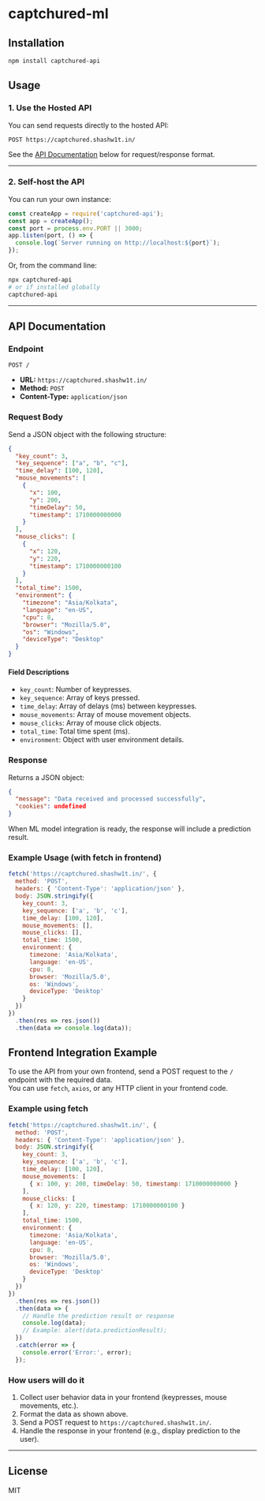 # captchured-ml

## Installation

```bash
npm install captchured-api
```

## Usage

### 1. Use the Hosted API

You can send requests directly to the hosted API:

```
POST https://captchured.shashw1t.in/
```

See the [API Documentation](#api-documentation) below for request/response format.

---

### 2. Self-host the API

You can run your own instance:

```js
const createApp = require('captchured-api');
const app = createApp();
const port = process.env.PORT || 3000;
app.listen(port, () => {
  console.log(`Server running on http://localhost:${port}`);
});
```

Or, from the command line:

```bash
npx captchured-api
# or if installed globally
captchured-api
```

---

## API Documentation

### Endpoint

```
POST /
```

- **URL:** `https://captchured.shashw1t.in/`
- **Method:** `POST`
- **Content-Type:** `application/json`

### Request Body

Send a JSON object with the following structure:

```json
{
  "key_count": 3,
  "key_sequence": ["a", "b", "c"],
  "time_delay": [100, 120],
  "mouse_movements": [
    {
      "x": 100,
      "y": 200,
      "timeDelay": 50,
      "timestamp": 1710000000000
    }
  ],
  "mouse_clicks": [
    {
      "x": 120,
      "y": 220,
      "timestamp": 1710000000100
    }
  ],
  "total_time": 1500,
  "environment": {
    "timezone": "Asia/Kolkata",
    "language": "en-US",
    "cpu": 8,
    "browser": "Mozilla/5.0",
    "os": "Windows",
    "deviceType": "Desktop"
  }
}
```

#### Field Descriptions

- `key_count`: Number of keypresses.
- `key_sequence`: Array of keys pressed.
- `time_delay`: Array of delays (ms) between keypresses.
- `mouse_movements`: Array of mouse movement objects.
- `mouse_clicks`: Array of mouse click objects.
- `total_time`: Total time spent (ms).
- `environment`: Object with user environment details.

### Response

Returns a JSON object:

```json
{
  "message": "Data received and processed successfully",
  "cookies": undefined
}
```

When ML model integration is ready, the response will include a prediction result.

### Example Usage (with fetch in frontend)

```js
fetch('https://captchured.shashw1t.in/', {
  method: 'POST',
  headers: { 'Content-Type': 'application/json' },
  body: JSON.stringify({
    key_count: 3,
    key_sequence: ['a', 'b', 'c'],
    time_delay: [100, 120],
    mouse_movements: [],
    mouse_clicks: [],
    total_time: 1500,
    environment: {
      timezone: 'Asia/Kolkata',
      language: 'en-US',
      cpu: 8,
      browser: 'Mozilla/5.0',
      os: 'Windows',
      deviceType: 'Desktop'
    }
  })
})
  .then(res => res.json())
  .then(data => console.log(data));
```

## Frontend Integration Example

To use the API from your own frontend, send a POST request to the `/` endpoint with the required data.  
You can use `fetch`, `axios`, or any HTTP client in your frontend code.

### Example using fetch

```js
fetch('https://captchured.shashw1t.in/', {
  method: 'POST',
  headers: { 'Content-Type': 'application/json' },
  body: JSON.stringify({
    key_count: 3,
    key_sequence: ['a', 'b', 'c'],
    time_delay: [100, 120],
    mouse_movements: [
      { x: 100, y: 200, timeDelay: 50, timestamp: 1710000000000 }
    ],
    mouse_clicks: [
      { x: 120, y: 220, timestamp: 1710000000100 }
    ],
    total_time: 1500,
    environment: {
      timezone: 'Asia/Kolkata',
      language: 'en-US',
      cpu: 8,
      browser: 'Mozilla/5.0',
      os: 'Windows',
      deviceType: 'Desktop'
    }
  })
})
  .then(res => res.json())
  .then(data => {
    // Handle the prediction result or response
    console.log(data);
    // Example: alert(data.predictionResult);
  })
  .catch(error => {
    console.error('Error:', error);
  });
```

### How users will do it

1. Collect user behavior data in your frontend (keypresses, mouse movements, etc.).
2. Format the data as shown above.
3. Send a POST request to `https://captchured.shashw1t.in/`.
4. Handle the response in your frontend (e.g., display prediction to the user).

---

## License

MIT
